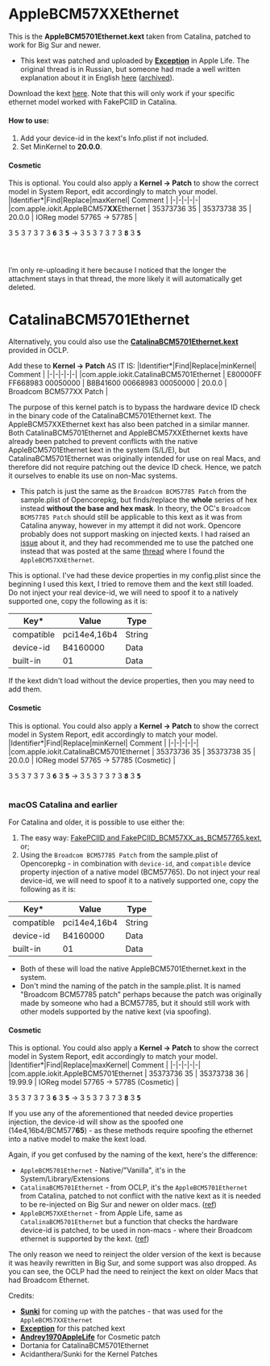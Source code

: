# AppleBCM57XXEthernet
This is the **AppleBCM5701Ethernet.kext** taken from Catalina, patched to work for Big Sur and newer.
* This kext was patched and uploaded by **[Exception](https://www.applelife.ru/threads/patching-applebcm5701ethernet-kext.27866/page-8#post-930901)** in Apple Life. The original thread is in Russian, but someone had made a well written explanation about it in English [here](https://www.applelife.ru/threads/patching-applebcm5701ethernet-kext.27866/page-9#post-1031837) ([archived](https://web.archive.org/web/20240407122311/https://www.applelife.ru/threads/patching-applebcm5701ethernet-kext.27866/page-9#post-1031837)). 

Download the kext [here](https://github.com/unitedastronomer/AppleBCM57XXEthernet/releases/tag/Kext1). Note that this will only work if your specific ethernet model worked with FakePCIID in Catalina.

#### How to use: 
1. Add your device-id in the kext's Info.plist if not included. <br>
2. Set MinKernel to **20.0.0**. <br>

#### Cosmetic
This is optional. You could also apply a **Kernel -> Patch** to show the correct model in System Report, edit accordingly to match your model.
|Identifier*|Find|Replace|maxKernel| Comment |
|-|-|-|-|-|
|com.apple.iokit.AppleBCM57**XX**Ethernet | 35373736 35 | 35373738 35 | 20.0.0 | IOReg model 57765 -> 57785 |

3 <kbd>5</kbd> 3 <kbd>7</kbd> 3 <kbd>7</kbd> 3 <kbd>**6**</kbd> 3 <kbd>**5**</kbd> -> 3 <kbd>5</kbd> 3 <kbd>7</kbd> 3 <kbd>7</kbd> 3 <kbd>**8**</kbd> 3 <kbd>**5**</kbd>

# 
<br>
I’m only re-uploading it here because I noticed that the longer the attachment stays in that thread, the more likely it will automatically get deleted.

# CatalinaBCM5701Ethernet
Alternatively, you could also use the [**CatalinaBCM5701Ethernet.kext**](https://github.com/dortania/OpenCore-Legacy-Patcher/tree/main/payloads/Kexts/Ethernet) provided in OCLP.

Add these to **Kernel -> Patch** AS IT IS:
|Identifier*|Find|Replace|minKernel| Comment |
|-|-|-|-|-|
|com.apple.iokit.CatalinaBCM5701Ethernet | E80000FF FF668983 00050000 | B8B41600 00668983 00050000 | 20.0.0 | Broadcom BCM577XX Patch |

The purpose of this kernel patch is to bypass the hardware device ID check in the binary code of the CatalinaBCM5701Ethernet kext. The AppleBCM57XXEthernet kext has also been patched in a similar manner. Both CatalinaBCM5701Ethernet and AppleBCM57XXEthernet kexts have already been patched to prevent conflicts with the native AppleBCM5701Ethernet kext in the system (S/L/E), but CatalinaBCM5701Ethernet was originally intended for use on real Macs, and therefore did not require patching out the device ID check. Hence, we patch it ourselves to enable its use on non-Mac systems.
  
* This patch is just the same as the `Broadcom BCM57785 Patch` from the sample.plist of Opencorepkg, but finds/replace the **whole** series of hex instead **without the base and hex mask**. In theory, the OC's `Broadcom BCM57785 Patch` should still be applicable to this kext as it was from Catalina anyway, however in my attempt it did not work. Opencore probably does not support masking on injected kexts. I had raised an [issue](https://www.github.com/acidanthera/bugtracker/issues/2394#issuecomment-2042591242) about it, and they had recommended me to use the patched one instead that was posted at the same [thread](https://applelife.ru/threads/patching-applebcm5701ethernet-kext.27866/page-8#post-930901) where I found the `AppleBCM57XXEthernet`.


This is optional. I've had these device properties in my config.plist since the beginning I used this kext, I tried to remove them and the kext still loaded.  Do not inject your real device-id, we will need to spoof it to a natively supported one, copy the following as it is:

|Key*|Value|Type|
|-|-|-|
|compatible |pci14e4,16b4 |String |
|device-id|B4160000|Data|
|built-in|01|Data|

If the kext didn't load without the device properties, then you may need to add them.

#### Cosmetic
This is optional. You could also apply a **Kernel -> Patch** to show the correct model in System Report, edit accordingly to match your model.
|Identifier*|Find|Replace|minKernel| Comment |
|-|-|-|-|-|
|com.apple.iokit.CatalinaBCM5701Ethernet | 35373736 35 | 35373738 35 | 20.0.0 | IOReg model 57765 -> 57785 (Cosmetic) |

3 <kbd>5</kbd> 3 <kbd>7</kbd> 3 <kbd>7</kbd> 3 <kbd>**6**</kbd> 3 <kbd>**5**</kbd> -> 3 <kbd>5</kbd> 3 <kbd>7</kbd> 3 <kbd>7</kbd> 3 <kbd>**8**</kbd> 3 <kbd>**5**</kbd>

#
### macOS Catalina and earlier
For Catalina and older, it is possible to use either the: <Br>
1.  The easy way: [FakePCIID and FakePCIID_BCM57XX_as_BCM57765.kext](https://github.com/RehabMan/OS-X-Fake-PCI-ID), or;
2.  Using the `Broadcom BCM57785 Patch` from the sample.plist of Opencorepkg - in combination with `device-id`, and `compatible` device property injection of a native model (BCM57765). Do not inject your real device-id, we will need to spoof it to a natively supported one, copy the following as it is:
    
|Key*|Value|Type|
|-|-|-|
|compatible |pci14e4,16b4 |String |
|device-id|B4160000|Data|
|built-in|01|Data|

* Both of these will load the native AppleBCM5701Ethernet.kext in the system. 
* Don't mind the naming of the patch in the sample.plist. It is named "Broadcom BCM57785 patch" perhaps because the patch was originally made by someone who had a BCM57785, but it should still work with other models supported by the native kext (via spoofing).

#### Cosmetic
This is optional. You could also apply a **Kernel -> Patch** to show the correct model in System Report, edit accordingly to match your model.
|Identifier*|Find|Replace|maxKernel| Comment |
|-|-|-|-|-|
|com.apple.iokit.AppleBCM5701Ethernet | 35373736 35 | 35373738 36 | 19.99.9 | IOReg model 57765 -> 57785 (Cosmetic) |

3 <kbd>5</kbd> 3 <kbd>7</kbd> 3 <kbd>7</kbd> 3 <kbd>**6**</kbd> 3 <kbd>**5**</kbd> -> 3 <kbd>5</kbd> 3 <kbd>7</kbd> 3 <kbd>7</kbd> 3 <kbd>**8**</kbd> 3 <kbd>**5**</kbd>

If you use any of the aforementioned that needed device properties injection, the device-id  will show as the spoofed one (14e4,16b4/BCM577**65**) - as these methods require spoofing the ethernet into a native model to make the kext load. 

Again, if you get confused by the naming of the kext, here's the difference:
* `AppleBCM5701Ethernet` - Native/"Vanilla", it's in the System/Library/Extensions
* `CatalinaBCM5701Ethernet` - from OCLP, it's the `AppleBCM5701Ethernet` from Catalina, patched to not conflict with the native kext as it is needed to be re-injected on Big Sur and newer on older macs. ([ref](https://github.com/dortania/OpenCore-Legacy-Patcher/issues/45))
* `AppleBCM57XXEthernet` - from Apple Life, same as `CatalinaBCM5701Ethernet` but a function that checks the hardware device-id is patched, to be used in non-macs - where their Broadcom ethernet is supported by the kext. ([ref](https://www.applelife.ru/threads/patching-applebcm5701ethernet-kext.27866/page-8#post-930901))

The only reason we need to reinject the older version of the kext is because it was heavily rewritten in Big Sur, and some support was also dropped. As you can see, the OCLP had the need to reinject the kext on older Macs that had Broadcom Ethernet. 

Credits: 
- **[Sunki](https://www.applelife.ru/threads/patching-applebcm5701ethernet-kext.27866/page-8#post-930901)** for coming up with the patches - that was used for the `AppleBCM57XXEthernet`
- **[Exception](https://www.applelife.ru/threads/patching-applebcm5701ethernet-kext.27866/page-8#post-930901)** for this patched kext
- **[Andrey1970AppleLife](https://www.applelife.ru/threads/patching-applebcm5701ethernet-kext.27866/page-9#post-1031837)** for Cosmetic patch
- Dortania for CatalinaBCM5701Ethernet
- Acidanthera/Sunki for the Kernel Patches
